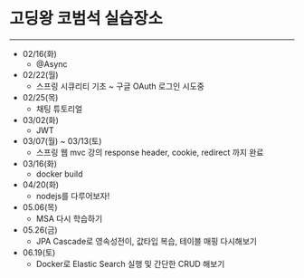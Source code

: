 # 고딩왕 코범석 실습장소

<hr></hr>

- 02/16(화)
  - @Async
- 02/22(월)
  - 스프링 시큐리티 기초 ~ 구글 OAuth 로그인 시도중
- 02/25(목)
  - 채팅 튜토리얼
- 03/02(화)
  - JWT
- 03/07(월) ~ 03/13(토)
  - 스프링 웹 mvc 강의 response header, cookie, redirect 까지 완료
- 03/16(화)
  - docker build
- 04/20(화)
  - nodejs를 다루어보자!
- 05.06(목)
  - MSA 다시 학습하기
- 05.26(금)
  - JPA Cascade로 영속성전이, 값타입 복습, 테이블 매핑 다시해보기
- 06.19(토)
  - Docker로 Elastic Search 실행 및 간단한 CRUD 해보기
